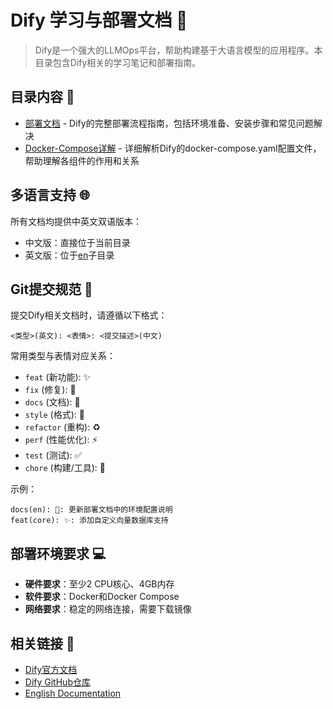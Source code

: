 # Dify 学习与部署文档 🚀

> Dify是一个强大的LLMOps平台，帮助构建基于大语言模型的应用程序。本目录包含Dify相关的学习笔记和部署指南。

## 目录内容 📑

- [部署文档](部署文档.md) - Dify的完整部署流程指南，包括环境准备、安装步骤和常见问题解决
- [Docker-Compose详解](Docker-Compose详解.md) - 详细解析Dify的docker-compose.yaml配置文件，帮助理解各组件的作用和关系

## 多语言支持 🌐

所有文档均提供中英文双语版本：
- 中文版：直接位于当前目录
- 英文版：位于[en](en/)子目录

## Git提交规范 📝

提交Dify相关文档时，请遵循以下格式：
```
<类型>(英文): <表情>: <提交描述>(中文)
```

常用类型与表情对应关系：
- `feat` (新功能): ✨
- `fix` (修复): 🐛
- `docs` (文档): 📝
- `style` (格式): 💄
- `refactor` (重构): ♻️
- `perf` (性能优化): ⚡️
- `test` (测试): ✅
- `chore` (构建/工具): 🔧

示例：
```
docs(en): 📝: 更新部署文档中的环境配置说明
feat(core): ✨: 添加自定义向量数据库支持
```

## 部署环境要求 💻

- **硬件要求**：至少2 CPU核心、4GB内存
- **软件要求**：Docker和Docker Compose
- **网络要求**：稳定的网络连接，需要下载镜像

## 相关链接 🔗

- [Dify官方文档](https://docs.dify.ai/)
- [Dify GitHub仓库](https://github.com/langgenius/dify)
- [English Documentation](en/README.md) 